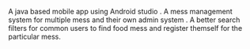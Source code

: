A java based mobile app using Android studio . 
A mess management system for multiple mess and their own admin system .
A better search filters for common users to find food mess and register themself for the particular mess.
